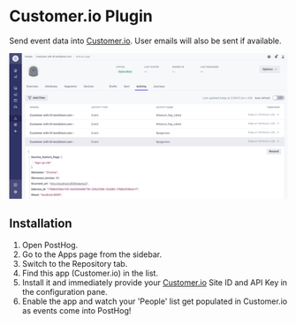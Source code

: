# Customer.io Plugin

Send event data into [Customer.io](https://customer.io/). User emails will also be sent if available.

![Customer.io Screenshot](README_CUSTOMERIO.png)

## Installation

1. Open PostHog.
1. Go to the Apps page from the sidebar.
1. Switch to the Repository tab.
1. Find this app (Customer.io) in the list.
1. Install it and immediately provide your [Customer.io](https://customer.io/) Site ID and API Key in the configuration pane.
1. Enable the app and watch your 'People' list get populated in Customer.io as events come into PostHog!
